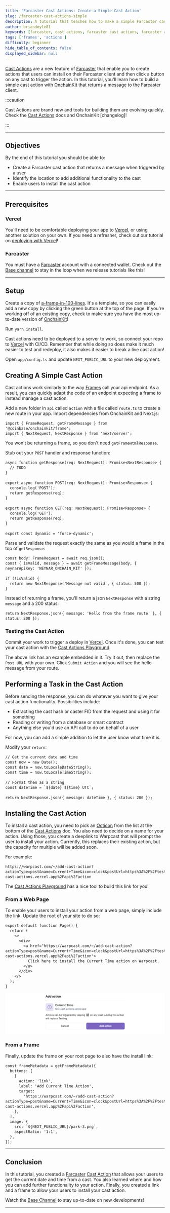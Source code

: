 ```yaml
---
title: 'Farcaster Cast Actions: Create a Simple Cast Action'
slug: /farcaster-cast-actions-simple
description: A tutorial that teaches how to make a simple Farcaster cast action.
author: briandoyle81
keywords: [farcaster, cast actions, farcaster cast actions, farcaster actions]
tags: ['frames', 'actions']
difficulty: beginner
hide_table_of_contents: false
displayed_sidebar: null
---
```


[Cast Actions] are a new feature of [Farcaster] that enable you to create actions that users can install on their Farcaster client and then click a button on any cast to trigger the action. In this tutorial, you'll learn how to build a simple cast action with [OnchainKit] that returns a message to the Farcaster client.

:::caution

Cast Actions are brand new and tools for building them are evolving quickly. Check the [Cast Actions] docs and OnchainKit [changelog]!

:::

---

## Objectives

By the end of this tutorial you should be able to:

- Create a Farcaster cast action that returns a message when triggered by a user
- Identify the location to add additional functionality to the cast
- Enable users to install the cast action

---

## Prerequisites

### Vercel

You'll need to be comfortable deploying your app to [Vercel], or using another solution on your own. If you need a refresher, check out our tutorial on [deploying with Vercel]!

### Farcaster

You must have a [Farcaster] account with a connected wallet. Check out the [Base channel] to stay in the loop when we release tutorials like this!

---

## Setup

Create a copy of [a-frame-in-100-lines]. It's a template, so you can easily add a new copy by clicking the green button at the top of the page. If you're working off of an existing copy, check to make sure you have the most up-to-date version of [OnchainKit]!

Run `yarn install`.

Cast actions need to be deployed to a server to work, so connect your repo to [Vercel] with CI/CD. Remember that while doing so does make it much easier to test and redeploy, it also makes it easier to break a live cast action!

Open `app/config.ts` and update `NEXT_PUBLIC_URL` to your new deployment.

## Creating A Simple Cast Action

Cast actions work similarly to the way [Frames] call your api endpoint. As a result, you can quickly adapt the code of an endpoint expecting a frame to instead manage a cast action.

Add a new folder in `api` called `action` with a file called `route.ts` to create a new route in your app. Import dependencies from OnchainKit and Next.js:

```tsx
import { FrameRequest, getFrameMessage } from '@coinbase/onchainkit/frame';
import { NextRequest, NextResponse } from 'next/server';
```

You won't be returning a frame, so you don't need `getFrameHtmlResponse`.

Stub out your `POST` handler and response function:

```tsx
async function getResponse(req: NextRequest): Promise<NextResponse> {
  // TODO
}

export async function POST(req: NextRequest): Promise<Response> {
  console.log('POST');
  return getResponse(req);
}

export async function GET(req: NextRequest): Promise<Response> {
  console.log('GET');
  return getResponse(req);
}

export const dynamic = 'force-dynamic';
```

Parse and validate the request exactly the same as you would a frame in the top of `getResponse`:

```tsx
const body: FrameRequest = await req.json();
const { isValid, message } = await getFrameMessage(body, { neynarApiKey: 'NEYNAR_ONCHAIN_KIT' });

if (!isValid) {
  return new NextResponse('Message not valid', { status: 500 });
}
```

Instead of returning a frame, you'll return a json `NextResponse` with a string `message` and a 200 status:

```tsx
return NextResponse.json({ message: 'Hello from the frame route' }, { status: 200 });
```

### Testing the Cast Action

Commit your work to trigger a deploy in [Vercel]. Once it's done, you can test your cast action with the [Cast Actions Playground].

The above link has an example embedded in it. Try it out, then replace the `Post URL` with your own. Click `Submit Action` and you will see the hello message from your route.

## Performing a Task in the Cast Action

Before sending the response, you can do whatever you want to give your cast action functionality. Possibilities include:

- Extracting the cast hash or caster FID from the request and using it for something
- Reading or writing from a database or smart contract
- Anything else you'd use an API call to do on behalf of a user

For now, you can add a simple addition to let the user know what time it is.

Modify your `return`:

```tsx
// Get the current date and time
const now = new Date();
const date = now.toLocaleDateString();
const time = now.toLocaleTimeString();

// Format them as a string
const dateTime = `${date} ${time} UTC`;

return NextResponse.json({ message: dateTime }, { status: 200 });
```

## Installing the Cast Action

To install a cast action, you need to pick an [Octicon] from the list at the bottom of the [Cast Actions] doc. You also need to decide on a name for your action. Using those, you create a deeplink to Warpcast that will prompt the user to install your action. Currently, this replaces their existing action, but the capacity for multiple will be added soon.

For example:

```text
https://warpcast.com/~/add-cast-action?actionType=post&name=Current+Time&icon=clock&postUrl=https%3A%2F%2Ftest-cast-actions.vercel.app%2Fapi%2Faction
```

The [Cast Actions Playground] has a nice tool to build this link for you!

### From a Web Page

To enable your users to install your action from a web page, simply include the link. Update the root of your site to do so:

```tsx
export default function Page() {
  return (
    <>
      <div>
        <a href="https://warpcast.com/~/add-cast-action?actionType=post&name=Current+Time&icon=clock&postUrl=https%3A%2F%2Ftest-cast-actions.vercel.app%2Fapi%2Faction">
          Click here to install the Current Time action on Warpcast.
        </a>
      </div>
    </>
  );
}
```

![Install Action](../../assets/images/frames/install-action.png)

### From a Frame

Finally, update the frame on your root page to also have the install link:

```tsx
const frameMetadata = getFrameMetadata({
  buttons: [
    {
      action: 'link',
      label: 'Add Current Time Action',
      target:
        'https://warpcast.com/~/add-cast-action?actionType=post&name=Current+Time&icon=clock&postUrl=https%3A%2F%2Ftest-cast-actions.vercel.app%2Fapi%2Faction',
    },
  ],
  image: {
    src: `${NEXT_PUBLIC_URL}/park-3.png`,
    aspectRatio: '1:1',
  },
});
```

---

## Conclusion

In this tutorial, you created a [Farcaster] [Cast Action] that allows your users to get the current date and time from a cast. You also learned where and how you can add further functionality to your action. Finally, you created a link and a frame to allow your users to install your cast action.

Watch the [Base Channel] to stay up-to-date on new developments!

---

[Octicon]: https://primer.style/foundations/icons/
[Cast Actions Playground]: https://warpcast.com/~/developers/cast-actions?icon=home&name=Random+City+Name&postUrl=https%3A%2F%2F660b36e4ccda4cbc75dc8ec2.mockapi.io%2Fcity
[Cast Action]: https://warpcast.notion.site/Spec-Farcaster-Actions-84d5a85d479a43139ea883f6823d8caa
[Farcaster]: https://www.farcaster.xyz/
[a-frame-in-100-lines]: https://github.com/Zizzamia/a-frame-in-100-lines
[OnchainKit]: https://onchainkit.xyz/?utm_source=basedocs&utm_medium=tutorials&campaign=farcaster-cast-actions-simple
[Vercel]: https://vercel.com
[Frame Validator]: https://warpcast.com/~/developers/frames
[Base channel]: https://warpcast.com/~/channel/base
[deploying with Vercel]: /tutorials/farcaster-frames-deploy-to-vercel
[Frame]: https://docs.farcaster.xyz/learn/what-is-farcaster/frames
[Frames]: https://docs.farcaster.xyz/learn/what-is-farcaster/frames
[Cast Actions]: https://warpcast.notion.site/Spec-Farcaster-Actions-84d5a85d479a43139ea883f6823d8caa
